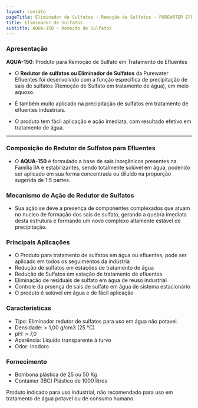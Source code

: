 ```yaml
---
layout: contato
pageTitle: Eliminador de Sulfatos - Remoção de Sulfatos - PUREWATER EFLUENTES
title: Eliminador de Sulfatos
subtitle: AQUA-150 - Remoção de Sulfatos
---
```


### Apresentação

**AQUA-150**: Produto para Remoção de Sulfato em Tratamento de Efluentes

- O **Redutor de sulfatos ou Eliminador de Sulfatos** da Purewater Efluentes foi desenvolvido com a função especifica de precipitação de sais de sulfatos (Remoção de Sulfato em tratamento de água), em meio aquoso. 

- É também muito aplicado na precipitação de sulfatos em tratamento de efluentes industriais.
- O produto tem fácil aplicação e ação imediata, com resultado efetivo em tratamento de água.

---    

### Composição do Redutor de Sulfatos para Efluentes

- O **AQUA-150** é formulado a base de sais inorgânicos presentes na Família IIA e estabilizantes, sendo totalmente solúvel em água, podendo ser aplicado em sua forma concentrada ou diluído na proporção sugerida de 1:5 partes.

### Mecanismo de Ação do Redutor de Sulfatos

- Sua ação se deve a presença de componentes complexados que atuam no nucleo de formação dos sais de sulfato, gerando a quebra imediata desta estrutura e formando um novo complexo altamente estável de precipitação.  

### Principais Aplicações

- O Produto para tratamento de sulfatos em água ou efluentes, pode ser aplicado em todos os seguimentos da indústria
- Redução de sulfatos em estações de tratamento de água
- Redução de Sulfatos em estação de tratamento de efluentes
- Eliminação de residuais de sulfato em água de reuso industrial
- Controle da prsença de sais de sulfato em água de sistema estacionário
- O produto é solúvel em água e de fácil aplicação

### Características

- Tipo: Eliminador redutor de sulfatos para uso em água não potavel. 
- Densidade: > 1,00 g/cm3 (25 °C)
- pH: > 7,0
- Aparência: Líquido transparente à turvo
- Odor: Inodoro

### Fornecimento

- Bombona plástica de 25 ou 50 Kg
- Container (IBC) Plástico de 1000 litros

Produto indicado para uso industrial, não recomendado para uso em tratamento de água potavel ou de consumo humano.
